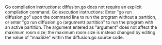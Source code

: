 Go compilation instructions: diffusion.go does not require an explicit
compilation command.
Go execution instructions: Enter "go run diffusion.go" upon the command line to
run the program without a partition, or enter "go run diffusion.go (argument)
partition" to run the program with an active partition. The argument entered as
"argument" does not affect the maximum room size; the maximum room size is
instead changed by editing the value of "maxSize" within the diffusion.go source
code.
